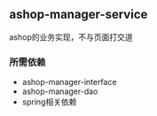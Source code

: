 ## ashop-manager-service
ashop的业务实现，不与页面打交道

### 所需依赖
- ashop-manager-interface
- ashop-manager-dao
- spring相关依赖